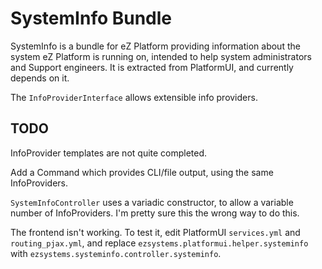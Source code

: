 # SystemInfo Bundle

SystemInfo is a bundle for eZ Platform providing information about the system eZ Platform is running on, intended to
help system administrators and Support engineers. It is extracted from PlatformUI, and currently depends on it.

The `InfoProviderInterface` allows extensible info providers.

## TODO

InfoProvider templates are not quite completed.

Add a Command which provides CLI/file output, using the same InfoProviders.

`SystemInfoController` uses a variadic constructor, to allow a variable number of InfoProviders. I'm pretty sure this
 the wrong way to do this.

The frontend isn't working. To test it, edit PlatformUI `services.yml` and `routing_pjax.yml`, and replace
`ezsystems.platformui.helper.systeminfo` with `ezsystems.systeminfo.controller.systeminfo`.
